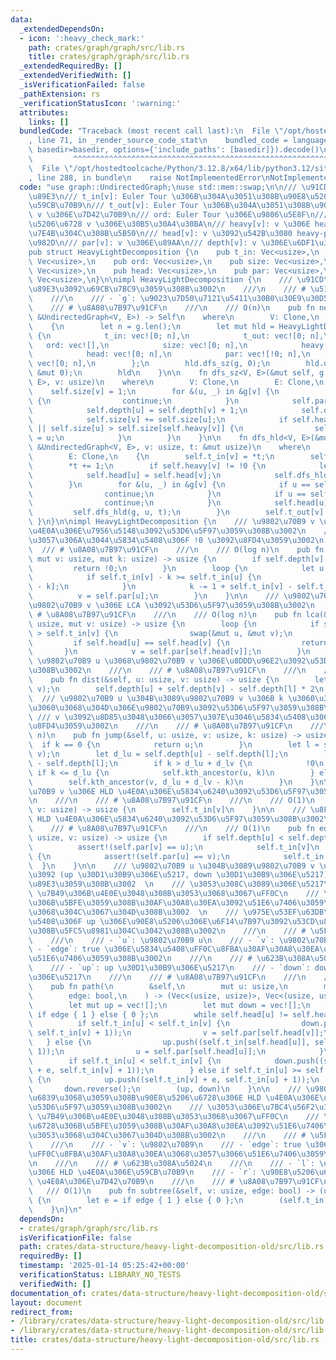 ```yaml
---
data:
  _extendedDependsOn:
  - icon: ':heavy_check_mark:'
    path: crates/graph/graph/src/lib.rs
    title: crates/graph/graph/src/lib.rs
  _extendedRequiredBy: []
  _extendedVerifiedWith: []
  _isVerificationFailed: false
  _pathExtension: rs
  _verificationStatusIcon: ':warning:'
  attributes:
    links: []
  bundledCode: "Traceback (most recent call last):\n  File \"/opt/hostedtoolcache/Python/3.12.8/x64/lib/python3.12/site-packages/onlinejudge_verify/documentation/build.py\"\
    , line 71, in _render_source_code_stat\n    bundled_code = language.bundle(stat.path,\
    \ basedir=basedir, options={'include_paths': [basedir]}).decode()\n          \
    \         ^^^^^^^^^^^^^^^^^^^^^^^^^^^^^^^^^^^^^^^^^^^^^^^^^^^^^^^^^^^^^^^^^^^^^^^^^^^^^^^^^\n\
    \  File \"/opt/hostedtoolcache/Python/3.12.8/x64/lib/python3.12/site-packages/onlinejudge_verify/languages/rust.py\"\
    , line 288, in bundle\n    raise NotImplementedError\nNotImplementedError\n"
  code: "use graph::UndirectedGraph;\nuse std::mem::swap;\n\n/// \u91CD\u8EFD\u5206\
    \u89E3\n/// t_in[v]: Euler Tour \u306B\u304A\u3051\u308B\u90E8\u5206\u6728 v \u306E\
    \u59CB\u70B9\n/// t_out[v]: Euler Tour \u306B\u304A\u3051\u308B\u90E8\u5206\u6728\
    \ v \u306E\u7D42\u70B9\n/// ord: Euler Tour \u306E\u9806\u5E8F\n/// size[v]: \u90E8\
    \u5206\u6728 v \u306E\u30B5\u30A4\u30BA\n/// heavy[v]: v \u306E heavy-edge \u306B\
    \u7E4B\u304C\u308B\u5B50\n/// head[v]: v \u3092\u542B\u3080 heavy-path \u306E\u5148\
    \u982D\n/// par[v]: v \u306E\u89AA\n/// depth[v]: v \u306E\u6DF1\u3055\n#[derive(Clone)]\n\
    pub struct HeavyLightDecomposition {\n    pub t_in: Vec<usize>,\n    pub t_out:\
    \ Vec<usize>,\n    pub ord: Vec<usize>,\n    pub size: Vec<usize>,\n    pub heavy:\
    \ Vec<usize>,\n    pub head: Vec<usize>,\n    pub par: Vec<usize>,\n    pub depth:\
    \ Vec<usize>,\n}\n\nimpl HeavyLightDecomposition {\n    /// \u91CD\u8EFD\u5206\
    \u89E3\u3092\u69CB\u7BC9\u3059\u308B\u3002\n    ///\n    /// # \u5165\u529B\n\
    \    ///\n    /// - `g`: \u9023\u7D50\u7121\u5411\u30B0\u30E9\u30D5\n    ///\n\
    \    /// # \u8A08\u7B97\u91CF\n    ///\n    /// O(n)\n    pub fn new<V, E>(g:\
    \ &UndirectedGraph<V, E>) -> Self\n    where\n        V: Clone,\n        E: Clone,\n\
    \    {\n        let n = g.len();\n        let mut hld = HeavyLightDecomposition\
    \ {\n            t_in: vec![0; n],\n            t_out: vec![0; n],\n         \
    \   ord: vec![],\n            size: vec![0; n],\n            heavy: vec![!0; n],\n\
    \            head: vec![0; n],\n            par: vec![!0; n],\n            depth:\
    \ vec![0; n],\n        };\n        hld.dfs_sz(g, 0);\n        hld.dfs_hld(g, 0,\
    \ &mut 0);\n        hld\n    }\n\n    fn dfs_sz<V, E>(&mut self, g: &UndirectedGraph<V,\
    \ E>, v: usize)\n    where\n        V: Clone,\n        E: Clone,\n    {\n    \
    \    self.size[v] = 1;\n        for &(u, _) in &g[v] {\n            if u == self.par[v]\
    \ {\n                continue;\n            }\n            self.par[u] = v;\n\
    \            self.depth[u] = self.depth[v] + 1;\n            self.dfs_sz(g, u);\n\
    \            self.size[v] += self.size[u];\n            if self.heavy[v] == !0\
    \ || self.size[u] > self.size[self.heavy[v]] {\n                self.heavy[v]\
    \ = u;\n            }\n        }\n    }\n\n    fn dfs_hld<V, E>(&mut self, g:\
    \ &UndirectedGraph<V, E>, v: usize, t: &mut usize)\n    where\n        V: Clone,\n\
    \        E: Clone,\n    {\n        self.t_in[v] = *t;\n        self.ord.push(v);\n\
    \        *t += 1;\n        if self.heavy[v] != !0 {\n            let u = self.heavy[v];\n\
    \            self.head[u] = self.head[v];\n            self.dfs_hld(g, u, t);\n\
    \        }\n        for &(u, _) in &g[v] {\n            if u == self.par[v] {\n\
    \                continue;\n            }\n            if u == self.heavy[v] {\n\
    \                continue;\n            }\n            self.head[u] = u;\n   \
    \         self.dfs_hld(g, u, t);\n        }\n        self.t_out[v] = *t;\n   \
    \ }\n}\n\nimpl HeavyLightDecomposition {\n    /// \u9802\u70B9 v \u306E k \u500B\
    \u4E0A\u306E\u7956\u5148\u3092\u53D6\u5F97\u3059\u308B\u3002\n    /// \u5B58\u5728\
    \u3057\u306A\u3044\u5834\u5408\u306F !0 \u3092\u8FD4\u3059\u3002\n    ///\n  \
    \  /// # \u8A08\u7B97\u91CF\n    ///\n    /// O(log n)\n    pub fn kth_ancestor(&self,\
    \ mut v: usize, mut k: usize) -> usize {\n        if self.depth[v] < k {\n   \
    \         return !0;\n        }\n        loop {\n            let u = self.head[v];\n\
    \            if self.t_in[v] - k >= self.t_in[u] {\n                return self.ord[self.t_in[v]\
    \ - k];\n            }\n            k -= 1 + self.t_in[v] - self.t_in[u];\n  \
    \          v = self.par[u];\n        }\n    }\n\n    /// \u9802\u70B9 u \u3068\
    \u9802\u70B9 v \u306E LCA \u3092\u53D6\u5F97\u3059\u308B\u3002\n    ///\n    ///\
    \ # \u8A08\u7B97\u91CF\n    ///\n    /// O(log n)\n    pub fn lca(&self, mut u:\
    \ usize, mut v: usize) -> usize {\n        loop {\n            if self.t_in[u]\
    \ > self.t_in[v] {\n                swap(&mut u, &mut v);\n            }\n   \
    \         if self.head[u] == self.head[v] {\n                return u;\n     \
    \       }\n            v = self.par[self.head[v]];\n        }\n    }\n\n    ///\
    \ \u9802\u70B9 u \u3068\u9802\u70B9 v \u306E\u8DDD\u96E2\u3092\u53D6\u5F97\u3059\
    \u308B\u3002\n    ///\n    /// # \u8A08\u7B97\u91CF\n    ///\n    /// O(log n)\n\
    \    pub fn dist(&self, u: usize, v: usize) -> usize {\n        let l = self.lca(u,\
    \ v);\n        self.depth[u] + self.depth[v] - self.depth[l] * 2\n    }\n\n  \
    \  /// \u9802\u70B9 u \u304B\u3089\u9802\u70B9 v \u306B k \u3060\u3051\u9032\u3093\
    \u3060\u3068\u304D\u306E\u9802\u70B9\u3092\u53D6\u5F97\u3059\u308B\u3002\n   \
    \ /// v \u3092\u8D85\u3048\u3066\u3057\u307E\u3046\u5834\u5408\u306F !0 \u3092\
    \u8FD4\u3059\u3002\n    ///\n    /// # \u8A08\u7B97\u91CF\n    ///\n    /// O(log\
    \ n)\n    pub fn jump(&self, u: usize, v: usize, k: usize) -> usize {\n      \
    \  if k == 0 {\n            return u;\n        }\n        let l = self.lca(u,\
    \ v);\n        let d_lu = self.depth[u] - self.depth[l];\n        let d_lv = self.depth[v]\
    \ - self.depth[l];\n        if k > d_lu + d_lv {\n            !0\n        } else\
    \ if k <= d_lu {\n            self.kth_ancestor(u, k)\n        } else {\n    \
    \        self.kth_ancestor(v, d_lu + d_lv - k)\n        }\n    }\n\n    /// \u9802\
    \u70B9 v \u306E HLD \u4E0A\u306E\u5834\u6240\u3092\u53D6\u5F97\u3059\u308B\u3002\
    \n    ///\n    /// # \u8A08\u7B97\u91CF\n    ///\n    /// O(1)\n    pub fn vertex(&self,\
    \ v: usize) -> usize {\n        self.t_in[v]\n    }\n\n    /// \u8FBA (u, v) \u306E\
    \ HLD \u4E0A\u306E\u5834\u6240\u3092\u53D6\u5F97\u3059\u308B\u3002\n    ///\n\
    \    /// # \u8A08\u7B97\u91CF\n    ///\n    /// O(1)\n    pub fn edge(&self, u:\
    \ usize, v: usize) -> usize {\n        if self.depth[u] < self.depth[v] {\n  \
    \          assert!(self.par[v] == u);\n            self.t_in[v]\n        } else\
    \ {\n            assert!(self.par[u] == v);\n            self.t_in[u]\n      \
    \  }\n    }\n\n    /// \u9802\u70B9 u \u304B\u3089\u9802\u70B9 v \u306E\u30D1\u30B9\
    \u3092 (up \u30D1\u30B9\u306E\u5217, down \u30D1\u30B9\u306E\u5217) \u306B\u5206\
    \u89E3\u3059\u308B\u3002  \n    /// \u3053\u308C\u3089\u306E\u5217\u3092 SegmentTree\
    \ \u7B49\u306B\u4E0E\u3048\u308B\u3053\u3068\u3067\uFF0C\n    /// \u30D1\u30B9\
    \u306B\u5BFE\u3059\u308B\u30AF\u30A8\u30EA\u3092\u51E6\u7406\u3059\u308B\u3053\
    \u3068\u304C\u3067\u304D\u308B\u3002  \n    /// \u975E\u53EF\u63DB\u306E\u5834\
    \u5408\u306F up \u306E\u90E8\u5206\u306E\u6F14\u7B97\u3092\u53CD\u8EE2\u3055\u305B\
    \u308B\u5FC5\u8981\u304C\u3042\u308B\u3002\n    ///\n    /// # \u5F15\u6570\n\
    \    ///\n    /// - `u`: \u9802\u70B9 u\n    /// - `v`: \u9802\u70B9 v\n    ///\
    \ - `edge`: true \u306E\u5834\u5408\uFF0C\u8FBA\u30AF\u30A8\u30EA\u3068\u3057\u3066\
    \u51E6\u7406\u3059\u308B\u3002\n    ///\n    /// # \u623B\u308A\u5024\n    ///\n\
    \    /// - `up`: up \u30D1\u30B9\u306E\u5217\n    /// - `down`: down \u30D1\u30B9\
    \u306E\u5217\n    ///\n    /// # \u8A08\u7B97\u91CF\n    ///\n    /// O(log n)\n\
    \    pub fn path(\n        &self,\n        mut u: usize,\n        mut v: usize,\n\
    \        edge: bool,\n    ) -> (Vec<(usize, usize)>, Vec<(usize, usize)>) {\n\
    \        let mut up = vec![];\n        let mut down = vec![];\n        let e =\
    \ if edge { 1 } else { 0 };\n        while self.head[u] != self.head[v] {\n  \
    \          if self.t_in[u] < self.t_in[v] {\n                down.push((self.t_in[self.head[v]],\
    \ self.t_in[v] + 1));\n                v = self.par[self.head[v]];\n         \
    \   } else {\n                up.push((self.t_in[self.head[u]], self.t_in[u] +\
    \ 1));\n                u = self.par[self.head[u]];\n            }\n        }\n\
    \        if self.t_in[u] < self.t_in[v] {\n            down.push((self.t_in[u]\
    \ + e, self.t_in[v] + 1));\n        } else if self.t_in[u] >= self.t_in[v] + e\
    \ {\n            up.push((self.t_in[v] + e, self.t_in[u] + 1));\n        }\n \
    \       down.reverse();\n        (up, down)\n    }\n\n    /// \u9802\u70B9 v \u3092\
    \u6839\u3068\u3059\u308B\u90E8\u5206\u6728\u306E HLD \u4E0A\u306E\u7BC4\u56F2\u3092\
    \u53D6\u5F97\u3059\u308B\u3002\n    /// \u3053\u306E\u7BC4\u56F2\u3092 SegmentTree\
    \ \u7B49\u306B\u4E0E\u3048\u308B\u3053\u3068\u3067\uFF0C\n    /// \u90E8\u5206\
    \u6728\u306B\u5BFE\u3059\u308B\u30AF\u30A8\u30EA\u3092\u51E6\u7406\u3059\u308B\
    \u3053\u3068\u304C\u3067\u304D\u308B\u3002\n    ///\n    /// # \u5F15\u6570\n\
    \    ///\n    /// - `v`: \u9802\u70B9\n    /// - `edge`: true \u306E\u5834\u5408\
    \uFF0C\u8FBA\u30AF\u30A8\u30EA\u3068\u3057\u3066\u51E6\u7406\u3059\u308B\u3002\
    \n    ///\n    /// # \u623B\u308A\u5024\n    ///\n    /// - `l`: \u90E8\u5206\u6728\
    \u306E HLD \u4E0A\u306E\u59CB\u70B9\n    /// - `r`: \u90E8\u5206\u6728\u306E HLD\
    \ \u4E0A\u306E\u7D42\u70B9\n    ///\n    /// # \u8A08\u7B97\u91CF\n    ///\n \
    \   /// O(1)\n    pub fn subtree(&self, v: usize, edge: bool) -> (usize, usize)\
    \ {\n        let e = if edge { 1 } else { 0 };\n        (self.t_in[v] + e, self.t_out[v])\n\
    \    }\n}\n"
  dependsOn:
  - crates/graph/graph/src/lib.rs
  isVerificationFile: false
  path: crates/data-structure/heavy-light-decomposition-old/src/lib.rs
  requiredBy: []
  timestamp: '2025-01-14 05:25:42+00:00'
  verificationStatus: LIBRARY_NO_TESTS
  verifiedWith: []
documentation_of: crates/data-structure/heavy-light-decomposition-old/src/lib.rs
layout: document
redirect_from:
- /library/crates/data-structure/heavy-light-decomposition-old/src/lib.rs
- /library/crates/data-structure/heavy-light-decomposition-old/src/lib.rs.html
title: crates/data-structure/heavy-light-decomposition-old/src/lib.rs
---
```

